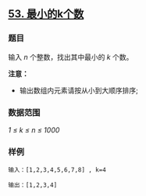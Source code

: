 ## [53. 最小的k个数](https://www.acwing.com/problem/content/49/)

### 题目

输入 *n* 个整数，找出其中最小的 *k* 个数。

**注意：**

- 输出数组内元素请按从小到大顺序排序;

### 数据范围

*1 ≤ k ≤ n ≤ 1000*

### 样例

```
输入：[1,2,3,4,5,6,7,8] , k=4

输出：[1,2,3,4]
```
